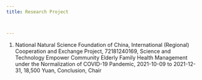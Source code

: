 ```yaml
---
title: ​​Research Project​​



---
```




1. National Natural Science Foundation of China, International (Regional) Cooperation and Exchange Project, 72181240169, Science and Technology Empower Community Elderly Family Health Management under the Normalization of COVID-19 Pandemic, 2021-10-09 to 2021-12-31, 18,500 Yuan, Conclusion, Chair





